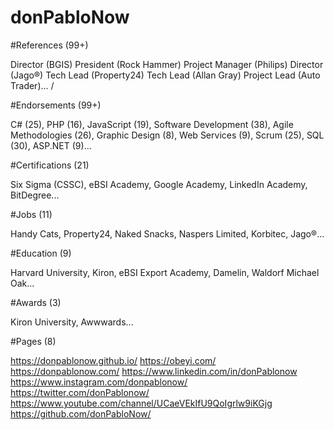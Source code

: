 # donPabloNow

#References (99+)

Director (BGIS) President (Rock Hammer) Project Manager (Philips) Director (Jago®) Tech Lead (Property24) Tech Lead (Allan Gray) Project Lead (Auto Trader)...  / 

#Endorsements (99+)

C# (25), PHP (16), JavaScript (19), Software Development (38), Agile Methodologies (26), Graphic Design (8), Web Services (9), Scrum (25), SQL (30), ASP.NET (9)... 

#Certifications (21)

Six Sigma (CSSC), eBSI Academy, Google Academy, LinkedIn Academy, BitDegree... 

#Jobs (11)

Handy Cats, Property24, Naked Snacks, Naspers Limited, Korbitec, Jago®... 

#Education (9)

Harvard University, Kiron, eBSI Export Academy, Damelin, Waldorf Michael Oak... 

#Awards (3)

Kiron University, Awwwards... 

#Pages (8)

https://donpablonow.github.io/
https://obeyi.com/
https://donpablonow.com/
https://www.linkedin.com/in/donPablonow
https://www.instagram.com/donpablonow/
https://twitter.com/donPablonow/
https://www.youtube.com/channel/UCaeVEkIfU9QoIgrlw9iKGjg
https://github.com/donPabloNow/